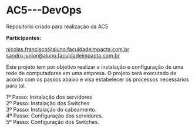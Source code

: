 <h1> AC5---DevOps </h1>
Repositorio criado para realização da AC5<br>

**Participantes:**

nicolas.francisco@aluno.faculdadeimpacta.com.br<br>
sandro.junior@aluno.faculdadeimpacta.com.br<br>

Este projeto tem por objetivo realizar a instalação e configuração de uma rede de computadores em uma empresa.
O projeto será executado de acordo com os passos abaixo e visa estabelecer os processos necessários para tal.

1º Passo: Instalação dos servidores<br>
2º Passo: Instalação dos Switches<br>
3º Passo: Instalação do cabeamento.<br>
4º Passo: Configuração dos servidores.<br>
5º Passo: Configuração dos Switches.<br>


